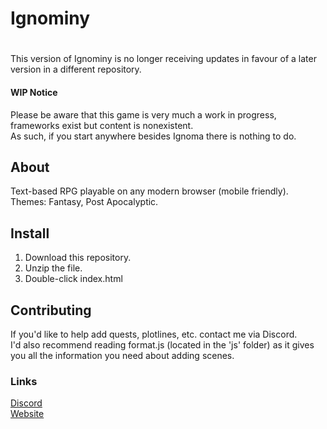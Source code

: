 # Ignominy
#
This version of Ignominy is no longer receiving updates in favour of a later version in a different repository.
#### WIP Notice
Please be aware that this game is very much a work in progress, frameworks exist but content is nonexistent.  
As such, if you start anywhere besides Ignoma there is nothing to do.

## About
Text-based RPG playable on any modern browser (mobile friendly).  
Themes: Fantasy, Post Apocalyptic.

## Install
1. Download this repository.
2. Unzip the file.
3. Double-click index.html

## Contributing
If you'd like to help add quests, plotlines, etc. contact me via Discord.  
I'd also recommend reading format.js (located in the 'js' folder) as it gives you all the information you need about adding scenes.

### Links
[Discord](https://discord.gg/PEGUcb4)  
[Website](https://ntgc.ddns.net/Ignominy)
